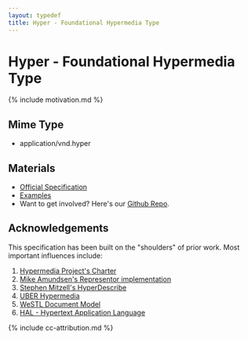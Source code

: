 ```yaml
---
layout: typedef
title: Hyper - Foundational Hypermedia Type
---
```


# Hyper - Foundational Hypermedia Type

{% include motivation.md %}

## Mime Type

- application/vnd.hyper

## Materials

- [Official Specification](/spec.html)
- [Examples](/examples)
- Want to get involved? Here's our [Github Repo](http://hyperjson.io/).

## Acknowledgements

This specification has been built on the "shoulders" of prior work. Most
important influences include:

1. [Hypermedia Project's Charter](https://github.com/the-hypermedia-project/charter)
2. [Mike Amundsen's Representor implementation](https://github.com/apiacademy/representor)
2. [Stephen Mitzell's HyperDescribe](https://github.com/smizell/hyperdescribe)
3. [UBER Hypermedia](http://uberhypermedia.org)
4. [WeSTL Document Model](https://rwcbook.github.io/wstl-spec/)
5. [HAL - Hypertext Application Language](http://stateless.co/hal_specification.html)

{% include cc-attribution.md %}
